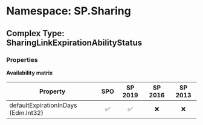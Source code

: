 # Namespace: SP.Sharing

## Complex Type: SharingLinkExpirationAbilityStatus

### Properties

**Availability matrix**

Property | SPO | SP 2019 | SP 2016 | SP 2013
----------|:---:|:-------:|:-------:|:-------:
defaultExpirationInDays (Edm.Int32) | ✅ | ✅ | ❌ | ❌